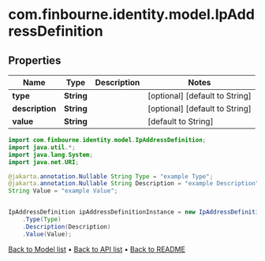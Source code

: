 # com.finbourne.identity.model.IpAddressDefinition

## Properties

Name | Type | Description | Notes
------------ | ------------- | ------------- | -------------
**type** | **String** |  | [optional] [default to String]
**description** | **String** |  | [optional] [default to String]
**value** | **String** |  | [default to String]

```java
import com.finbourne.identity.model.IpAddressDefinition;
import java.util.*;
import java.lang.System;
import java.net.URI;

@jakarta.annotation.Nullable String Type = "example Type";
@jakarta.annotation.Nullable String Description = "example Description";
String Value = "example Value";


IpAddressDefinition ipAddressDefinitionInstance = new IpAddressDefinition()
    .Type(Type)
    .Description(Description)
    .Value(Value);
```


[Back to Model list](../README.md#documentation-for-models) &#8226; [Back to API list](../README.md#documentation-for-api-endpoints) &#8226; [Back to README](../README.md)
